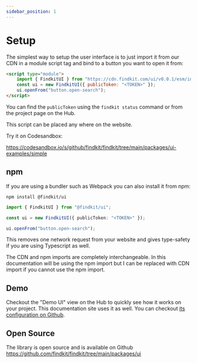 ```yaml
---
sidebar_position: 1
---
```


# Setup

The simplest way to setup the user interface is to just import it from our
CDN in a module script tag and bind to a button you want to open it from:

```html
<script type="module">
	import { FindkitUI } from "https://cdn.findkit.com/ui/v0.0.1/esm/index.js";
	const ui = new FindkitUI({ publicToken: "<TOKEN>" });
	ui.openFrom("button.open-search");
</script>
```

You can find the `publicToken` using the `findkit status` command or from the
project page on the Hub.

This script can be placed any where on the website.

Try it on Codesandbox:

https://codesandbox.io/s/github/findkit/findkit/tree/main/packages/ui-examples/simple

## npm

If you are using a bundler such as Webpack you can also install it from npm:

```
npm install @findkit/ui
```

```ts
import { FindkitUI } from "@findkit/ui";

const ui = new FindkitUI({ publicToken: "<TOKEN>" });

ui.openFrom("button.open-search");
```

This removes one network request from your website and gives type-safety if you
are using Typescript as well.

The CDN and npm imports are completely interchangeable. In this documentation
will be using the npm import but I can be replaced with CDN import if you cannot
use the npm import.

## Demo

Checkout the "Demo UI" view on the Hub to quickly see how it works on your
project. This documentation site uses it as well. You can checkout [its
configuration on Github](https://github.com/findkit/findkit/blob/main/packages/docs/src/theme/SearchBar.tsx).

## Open Source

The library is open source and is available on Github
<https://github.com/findkit/findkit/tree/main/packages/ui>
